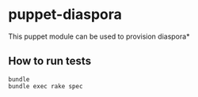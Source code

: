 # puppet-diaspora

This puppet module can be used to provision diaspora*

## How to run tests

```
bundle
bundle exec rake spec
```
